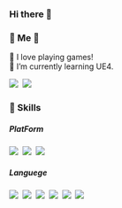 ### Hi there 👋

<h3>👧 Me 👧</h3>
<p>
  💖 I love playing games!
  <br>
  🌱 I’m currently learning UE4.
</p>
<a href="rlaaltjd67@gamil.com"><img src="https://img.shields.io/badge/Gmail-EA4335?style=flat-square&logo=Gmail%2B%2B&logoColor=white"/></a>&nbsp <a href="https://blog.naver.com/paperhyun48"><img src="https://img.shields.io/badge/NaverBlog-03C75A?style=flat-square&logo=Naver%2B%2B&logoColor=white"/></a>&nbsp 


<br>

<h3>🔨 Skills </h3>
<h5>PlatForm</h5>
<p>
<img src="https://img.shields.io/badge/UnrealEngine-0E1128?style=flat-square&logo=Unreal Engine%2B%2B&logoColor=white"/></a>&nbsp <img src="https://img.shields.io/badge/AndroidStudio-3DDC84?style=flat-square&logo=Android Studio%2B%2B&logoColor=white"/></a>&nbsp <img src="https://img.shields.io/badge/Eclipse IDE-2C2255?style=flat-square&logo=EclipseIDE%2B%2B&logoColor=white"/></a>&nbsp </p>

<h5>Languege</h5>
<p>
<img src="https://img.shields.io/badge/C++-00599C?style=flat-square&logo=C%2B%2B&logoColor=white"/></a>&nbsp <img src="https://img.shields.io/badge/C-A8B9CC?style=flat-square&logo=C&logoColor=black"/></a>&nbsp <img src="https://img.shields.io/badge/JAVA-007396?style=flat-square&logo=Java&logoColor=white"/></a>&nbsp <img src="https://img.shields.io/badge/HTML5-E34F26?style=flat-square&logo=HTML5&logoColor=white"/></a>&nbsp <img src="https://img.shields.io/badge/CSS3-1572B6?style=flat-square&logo=CSS3&logoColor=white"/></a>&nbsp <img src="https://img.shields.io/badge/JavaScript-F7DF1E?style=flat-square&logo=JavaScript&logoColor=black"/></a>&nbsp </p>




<!--
**MisungKims/MisungKims** is a ✨ _special_ ✨ repository because its `README.md` (this file) appears on your GitHub profile.

Here are some ideas to get you started:

- 🔭 I’m currently working on ...
- 🌱 I’m currently learning ...
- 👯 I’m looking to collaborate on ...
- 🤔 I’m looking for help with ...
- 💬 Ask me about ...
- 📫 How to reach me: ...
- 😄 Pronouns: ...
- ⚡ Fun fact: ...
-->
